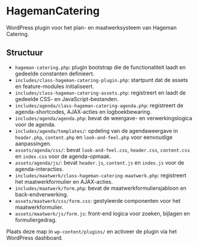# HagemanCatering

WordPress plugin voor het plan- en maatwerksysteem van Hageman Catering.

## Structuur

- `hageman-catering.php`: plugin bootstrap die de functionaliteit laadt en gedeelde constanten definieert.
- `includes/class-hageman-catering-plugin.php`: startpunt dat de assets en feature-modules initialiseert.
- `includes/class-hageman-catering-assets.php`: registreert en laadt de gedeelde CSS- en JavaScript-bestanden.
- `includes/agenda/class-hageman-catering-agenda.php`: registreert de agenda-shortcodes, AJAX-acties en logboekbewaring.
- `includes/agenda/agenda.php`: bevat de weergave- en verwerkingslogica voor de agenda.
- `includes/agenda/templates/`: opdeling van de agendaweergave in `header.php`, `content.php` en `look-and-feel.php` voor eenvoudige aanpassingen.
- `assets/agenda/css/`: bevat `look-and-feel.css`, `header.css`, `content.css` en `index.css` voor de agenda-opmaak.
- `assets/agenda/js/`: bevat `header.js`, `content.js` en `index.js` voor de agenda-interacties.
- `includes/maatwerk/class-hageman-catering-maatwerk.php`: registreert het maatwerkformulier en AJAX-acties.
- `includes/maatwerk/form.php`: bevat de maatwerkformuliersjabloon en back-endverwerking.
- `assets/maatwerk/css/form.css`: gestyleerde componenten voor het maatwerkformulier.
- `assets/maatwerk/js/form.js`: front-end logica voor zoeken, bijlagen en formuliergedrag.

Plaats deze map in `wp-content/plugins/` en activeer de plugin via het WordPress dashboard.
